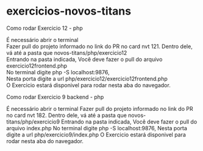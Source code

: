 # exercicios-novos-titans
Como rodar Exercicio 12 - php

É necessário abrir o terminal<br>
Fazer pull do projeto informado no link do PR no card nvt 121. Dentro dele, vá até a pasta que  novos-titans/php/exercicio12<br>
Entrando na pasta indicada, Você deve fazer o pull do arquivo exercicio12frontend.php<br>
No terminal digite php -S localhost:9876, <br>
Nesta porta digite a url php/exercicio12/exercicio12frontend.php<br>
O Exercicio estará disponivel para rodar nesta aba do navegador.<br>

Como rodar Exercicio 9 backend - php

É necessário abrir o terminal
Fazer pull do projeto informado no link do PR no card nvt 182. Dentro dele, vá até a pasta que novos-titans/php/exercicio9
Entrando na pasta indicada, Você deve fazer o pull do arquivo index.php
No terminal digite php -S localhost:9876,
Nesta porta digite a url php/exercicio9/index.php
O Exercicio estará disponivel para rodar nesta aba do navegador.